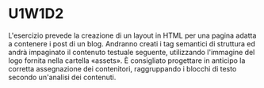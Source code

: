 # U1W1D2
 
L'esercizio prevede la creazione di un layout in HTML per una pagina adatta a contenere i post di un blog.
Andranno creati i tag semantici di struttura ed andrà impaginato il contenuto testuale seguente, utilizzando
l'immagine del logo fornita nella cartella «assets».
È consigliato progettare in anticipo la corretta assegnazione dei contenitori, raggruppando i blocchi di testo
secondo un'analisi dei contenuti.

